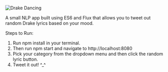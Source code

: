 ![Drake Dancing](https://49.media.tumblr.com/ce5150842cd0dfe7d670f769a38e9a06/tumblr_nwhy4wc11F1rpt0jio1_500.gif)

A small NLP app built using ES6 and Flux that allows you to tweet out random Drake lyrics based on your mood.

Steps to Run: 

1. Run npm install in your terminal. 
2. Then run npm start and navigate to http://localhost:8080 
3. Pick your category from the dropdown menu and 
then click the random lyric button. 
4. Tweet it out! ^_^